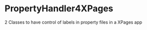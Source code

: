 PropertyHandler4XPages
======================

2 Classes to have control of labels in property files in a XPages app
